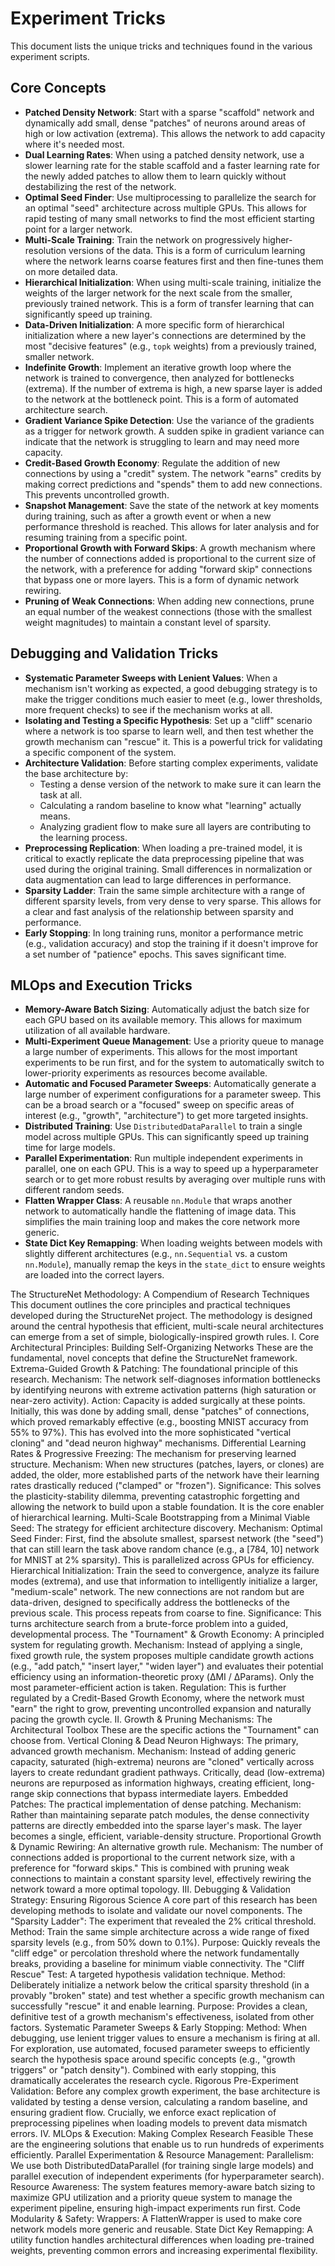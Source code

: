 # Experiment Tricks

This document lists the unique tricks and techniques found in the various experiment scripts.

## Core Concepts

*   **Patched Density Network**: Start with a sparse "scaffold" network and dynamically add small, dense "patches" of neurons around areas of high or low activation (extrema). This allows the network to add capacity where it's needed most.
*   **Dual Learning Rates**: When using a patched density network, use a slower learning rate for the stable scaffold and a faster learning rate for the newly added patches to allow them to learn quickly without destabilizing the rest of the network.
*   **Optimal Seed Finder**: Use multiprocessing to parallelize the search for an optimal "seed" architecture across multiple GPUs. This allows for rapid testing of many small networks to find the most efficient starting point for a larger network.
*   **Multi-Scale Training**: Train the network on progressively higher-resolution versions of the data. This is a form of curriculum learning where the network learns coarse features first and then fine-tunes them on more detailed data.
*   **Hierarchical Initialization**: When using multi-scale training, initialize the weights of the larger network for the next scale from the smaller, previously trained network. This is a form of transfer learning that can significantly speed up training.
*   **Data-Driven Initialization**: A more specific form of hierarchical initialization where a new layer's connections are determined by the most "decisive features" (e.g., `topk` weights) from a previously trained, smaller network.
*   **Indefinite Growth**: Implement an iterative growth loop where the network is trained to convergence, then analyzed for bottlenecks (extrema). If the number of extrema is high, a new sparse layer is added to the network at the bottleneck point. This is a form of automated architecture search.
*   **Gradient Variance Spike Detection**: Use the variance of the gradients as a trigger for network growth. A sudden spike in gradient variance can indicate that the network is struggling to learn and may need more capacity.
*   **Credit-Based Growth Economy**: Regulate the addition of new connections by using a "credit" system. The network "earns" credits by making correct predictions and "spends" them to add new connections. This prevents uncontrolled growth.
*   **Snapshot Management**: Save the state of the network at key moments during training, such as after a growth event or when a new performance threshold is reached. This allows for later analysis and for resuming training from a specific point.
*   **Proportional Growth with Forward Skips**: A growth mechanism where the number of connections added is proportional to the current size of the network, with a preference for adding "forward skip" connections that bypass one or more layers. This is a form of dynamic network rewiring.
*   **Pruning of Weak Connections**: When adding new connections, prune an equal number of the weakest connections (those with the smallest weight magnitudes) to maintain a constant level of sparsity.

## Debugging and Validation Tricks

*   **Systematic Parameter Sweeps with Lenient Values**: When a mechanism isn't working as expected, a good debugging strategy is to make the trigger conditions much easier to meet (e.g., lower thresholds, more frequent checks) to see if the mechanism works at all.
*   **Isolating and Testing a Specific Hypothesis**: Set up a "cliff" scenario where a network is too sparse to learn well, and then test whether the growth mechanism can "rescue" it. This is a powerful trick for validating a specific component of the system.
*   **Architecture Validation**: Before starting complex experiments, validate the base architecture by:
    *   Testing a dense version of the network to make sure it can learn the task at all.
    *   Calculating a random baseline to know what "learning" actually means.
    *   Analyzing gradient flow to make sure all layers are contributing to the learning process.
*   **Preprocessing Replication**: When loading a pre-trained model, it is critical to exactly replicate the data preprocessing pipeline that was used during the original training. Small differences in normalization or data augmentation can lead to large differences in performance.
*   **Sparsity Ladder**: Train the same simple architecture with a range of different sparsity levels, from very dense to very sparse. This allows for a clear and fast analysis of the relationship between sparsity and performance.
*   **Early Stopping**: In long training runs, monitor a performance metric (e.g., validation accuracy) and stop the training if it doesn't improve for a set number of "patience" epochs. This saves significant time.

## MLOps and Execution Tricks

*   **Memory-Aware Batch Sizing**: Automatically adjust the batch size for each GPU based on its available memory. This allows for maximum utilization of all available hardware.
*   **Multi-Experiment Queue Management**: Use a priority queue to manage a large number of experiments. This allows for the most important experiments to be run first, and for the system to automatically switch to lower-priority experiments as resources become available.
*   **Automatic and Focused Parameter Sweeps**: Automatically generate a large number of experiment configurations for a parameter sweep. This can be a broad search or a "focused" sweep on specific areas of interest (e.g., "growth", "architecture") to get more targeted insights.
*   **Distributed Training**: Use `DistributedDataParallel` to train a single model across multiple GPUs. This can significantly speed up training time for large models.
*   **Parallel Experimentation**: Run multiple independent experiments in parallel, one on each GPU. This is a way to speed up a hyperparameter search or to get more robust results by averaging over multiple runs with different random seeds.
*   **Flatten Wrapper Class**: A reusable `nn.Module` that wraps another network to automatically handle the flattening of image data. This simplifies the main training loop and makes the core network more generic.
*   **State Dict Key Remapping**: When loading weights between models with slightly different architectures (e.g., `nn.Sequential` vs. a custom `nn.Module`), manually remap the keys in the `state_dict` to ensure weights are loaded into the correct layers.


The StructureNet Methodology: A Compendium of Research Techniques
This document outlines the core principles and practical techniques developed during the StructureNet project. The methodology is designed around the central hypothesis that efficient, multi-scale neural architectures can emerge from a set of simple, biologically-inspired growth rules.
I. Core Architectural Principles: Building Self-Organizing Networks
These are the fundamental, novel concepts that define the StructureNet framework.
Extrema-Guided Growth & Patching: The foundational principle of this research.
Mechanism: The network self-diagnoses information bottlenecks by identifying neurons with extreme activation patterns (high saturation or near-zero activity).
Action: Capacity is added surgically at these points. Initially, this was done by adding small, dense "patches" of connections, which proved remarkably effective (e.g., boosting MNIST accuracy from 55% to 97%). This has evolved into the more sophisticated "vertical cloning" and "dead neuron highway" mechanisms.
Differential Learning Rates & Progressive Freezing: The mechanism for preserving learned structure.
Mechanism: When new structures (patches, layers, or clones) are added, the older, more established parts of the network have their learning rates drastically reduced ("clamped" or "frozen").
Significance: This solves the plasticity-stability dilemma, preventing catastrophic forgetting and allowing the network to build upon a stable foundation. It is the core enabler of hierarchical learning.
Multi-Scale Bootstrapping from a Minimal Viable Seed: The strategy for efficient architecture discovery.
Mechanism:
Optimal Seed Finder: First, find the absolute smallest, sparsest network (the "seed") that can still learn the task above random chance (e.g., a [784, 10] network for MNIST at 2% sparsity). This is parallelized across GPUs for efficiency.
Hierarchical Initialization: Train the seed to convergence, analyze its failure modes (extrema), and use that information to intelligently initialize a larger, "medium-scale" network. The new connections are not random but are data-driven, designed to specifically address the bottlenecks of the previous scale. This process repeats from coarse to fine.
Significance: This turns architecture search from a brute-force problem into a guided, developmental process.
The "Tournament" & Growth Economy: A principled system for regulating growth.
Mechanism: Instead of applying a single, fixed growth rule, the system proposes multiple candidate growth actions (e.g., "add patch," "insert layer," "widen layer") and evaluates their potential efficiency using an information-theoretic proxy (ΔMI / ΔParams). Only the most parameter-efficient action is taken.
Regulation: This is further regulated by a Credit-Based Growth Economy, where the network must "earn" the right to grow, preventing uncontrolled expansion and naturally pacing the growth cycle.
II. Growth & Pruning Mechanisms: The Architectural Toolbox
These are the specific actions the "Tournament" can choose from.
Vertical Cloning & Dead Neuron Highways: The primary, advanced growth mechanism.
Mechanism: Instead of adding generic capacity, saturated (high-extrema) neurons are "cloned" vertically across layers to create redundant gradient pathways. Critically, dead (low-extrema) neurons are repurposed as information highways, creating efficient, long-range skip connections that bypass intermediate layers.
Embedded Patches: The practical implementation of dense patching.
Mechanism: Rather than maintaining separate patch modules, the dense connectivity patterns are directly embedded into the sparse layer's mask. The layer becomes a single, efficient, variable-density structure.
Proportional Growth & Dynamic Rewiring: An alternative growth rule.
Mechanism: The number of connections added is proportional to the current network size, with a preference for "forward skips." This is combined with pruning weak connections to maintain a constant sparsity level, effectively rewiring the network toward a more optimal topology.
III. Debugging & Validation Strategy: Ensuring Rigorous Science
A core part of this research has been developing methods to isolate and validate our novel components.
The "Sparsity Ladder": The experiment that revealed the 2% critical threshold.
Method: Train the same simple architecture across a wide range of fixed sparsity levels (e.g., from 50% down to 0.1%).
Purpose: Quickly reveals the "cliff edge" or percolation threshold where the network fundamentally breaks, providing a baseline for minimum viable connectivity.
The "Cliff Rescue" Test: A targeted hypothesis validation technique.
Method: Deliberately initialize a network below the critical sparsity threshold (in a provably "broken" state) and test whether a specific growth mechanism can successfully "rescue" it and enable learning.
Purpose: Provides a clean, definitive test of a growth mechanism's effectiveness, isolated from other factors.
Systematic Parameter Sweeps & Early Stopping:
Method: When debugging, use lenient trigger values to ensure a mechanism is firing at all. For exploration, use automated, focused parameter sweeps to efficiently search the hypothesis space around specific concepts (e.g., "growth triggers" or "patch density"). Combined with early stopping, this dramatically accelerates the research cycle.
Rigorous Pre-Experiment Validation: Before any complex growth experiment, the base architecture is validated by testing a dense version, calculating a random baseline, and ensuring gradient flow. Crucially, we enforce exact replication of preprocessing pipelines when loading models to prevent data mismatch errors.
IV. MLOps & Execution: Making Complex Research Feasible
These are the engineering solutions that enable us to run hundreds of experiments efficiently.
Parallel Experimentation & Resource Management:
Parallelism: We use both DistributedDataParallel (for training single large models) and parallel execution of independent experiments (for hyperparameter search).
Resource Awareness: The system features memory-aware batch sizing to maximize GPU utilization and a priority queue system to manage the experiment pipeline, ensuring high-impact experiments run first.
Code Modularity & Safety:
Wrappers: A FlattenWrapper is used to make core network models more generic and reusable.
State Dict Key Remapping: A utility function handles architectural differences when loading pre-trained weights, preventing common errors and increasing experimental flexibility.